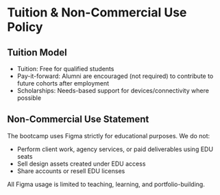 # Tuition & Non-Commercial Use Policy

## Tuition Model
- Tuition: Free for qualified students
- Pay-it-forward: Alumni are encouraged (not required) to contribute to future cohorts after employment
- Scholarships: Needs-based support for devices/connectivity where possible

## Non-Commercial Use Statement
The bootcamp uses Figma strictly for educational purposes. We do not:
- Perform client work, agency services, or paid deliverables using EDU seats
- Sell design assets created under EDU access
- Share accounts or resell EDU licenses

All Figma usage is limited to teaching, learning, and portfolio-building.
